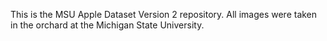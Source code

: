 This is the MSU Apple Dataset Version 2 repository. All images were taken in the orchard at the Michigan State University.
